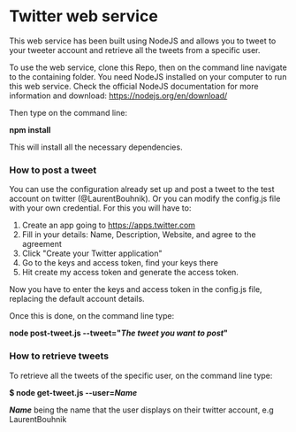 # Twitter web service

This web service has been built using NodeJS and allows you to tweet to your tweeter account and retrieve all the tweets from a specific user.

To use the web service, clone this Repo, then on the command line navigate to the containing folder. You need NodeJS installed on your computer to run this web service. Check the official NodeJS documentation for more information and download: https://nodejs.org/en/download/

Then type on the command line:

__npm install__

This will install all the necessary dependencies.

### How to post a tweet
You can use the configuration already set up and post a tweet to the test account on twitter (@LaurentBouhnik).
Or you can modify the config.js file with your own credential. For this you will have to:

1. Create an app going to https://apps.twitter.com
2. Fill in your details: Name, Description, Website, and agree to the agreement
3. Click "Create your Twitter application"
4. Go to the keys and access token, find your keys there
5. Hit create my access token and generate the access token.

Now you have to enter the keys and access token in the config.js file, replacing the default account details.

Once this is done, on the command line type:

__node post-tweet.js --tweet="_The tweet you want to post_"__

### How to retrieve tweets
To retrieve all the tweets of the specific user, on the command line type:

__$ node get-tweet.js --user=_Name___

___Name___ being the name that the user displays on their twitter account, e.g LaurentBouhnik
